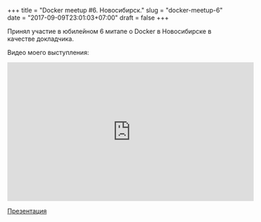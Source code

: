 +++
title = "Docker meetup #6. Новосибирск."
slug = "docker-meetup-6"
date =  "2017-09-09T23:01:03+07:00"
draft = false
+++

Принял участие в юбилейном 6 митапе о Docker в Новосибирске в качестве докладчика.

Видео моего выступления:
<iframe width="560" height="315" src="https://www.youtube.com/embed/GD9hYFB7Bbk" frameborder="0" allowfullscreen></iframe>

[Презентация](/files/Docker_in_pet_project.pdf)


